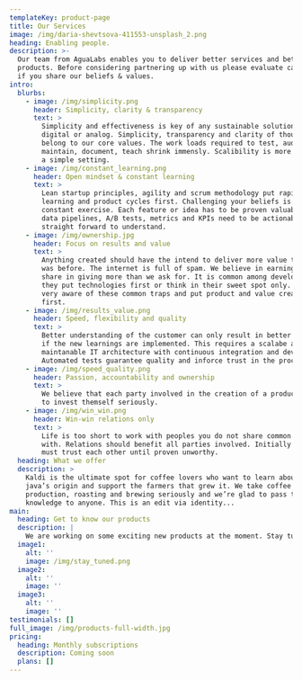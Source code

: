 ```yaml
---
templateKey: product-page
title: Our Services
image: /img/daria-shevtsova-411553-unsplash_2.png
heading: Enabling people.
description: >-
  Our team from AguaLabs enables you to deliver better services and better
  products. Before considering partnering up with us please evaluate carefully
  if you share our beliefs & values.
intro:
  blurbs:
    - image: /img/simplicity.png
      header: Simplicity, clarity & transparency
      text: >
        Simplicity and effectiveness is key of any sustainable solution, be it
        digital or analog. Simplicity, transparency and clarity of thought
        belong to our core values. The work loads required to test, audit,
        maintain, document, teach shrink immensly. Scalibility is more likely in
        a simple setting.
    - image: /img/constant_learning.png
      header: Open mindset & constant learning
      text: >
        Lean startup principles, agility and scrum methodology put rapid
        learning and product cycles first. Challenging your beliefs is a
        constant exercise. Each feature or idea has to be proven valuable. BI &
        data pipelines, A/B tests, metrics and KPIs need to be actionable and
        straight forward to understand.
    - image: /img/ownership.jpg
      header: Focus on results and value
      text: >
        Anything created should have the intend to deliver more value than there
        was before. The internet is full of spam. We believe in earning our
        share in giving more than we ask for. It is common among developers that
        they put technologies first or think in their sweet spot only. We are
        very aware of these common traps and put product and value creation
        first.
    - image: /img/results_value.png
      header: Speed, flexibility and quality
      text: >
        Better understanding of the customer can only result in better products
        if the new learnings are implemented. This requires a scalabe and
        maintanable IT architecture with continuous integration and development.
        Automated tests guarantee quality and inforce trust in the processes.
    - image: /img/speed_quality.png
      header: Passion, accountability and ownership
      text: >
        We believe that each party involved in the creation of a product needs
        to invest themself seriously.
    - image: /img/win_win.png
      header: Win-win relations only
      text: >
        Life is too short to work with peoples you do not share common values
        with. Relations should benefit all parties involved. Initially parties
        must trust each other until proven unworthy.
  heading: What we offer
  description: >
    Kaldi is the ultimate spot for coffee lovers who want to learn about their
    java’s origin and support the farmers that grew it. We take coffee
    production, roasting and brewing seriously and we’re glad to pass that
    knowledge to anyone. This is an edit via identity...
main:
  heading: Get to know our products
  description: |
    We are working on some exciting new products at the moment. Stay tuned!
  image1:
    alt: ''
    image: /img/stay_tuned.png
  image2:
    alt: ''
    image: ''
  image3:
    alt: ''
    image: ''
testimonials: []
full_image: /img/products-full-width.jpg
pricing:
  heading: Monthly subscriptions
  description: Coming soon
  plans: []
---
```


